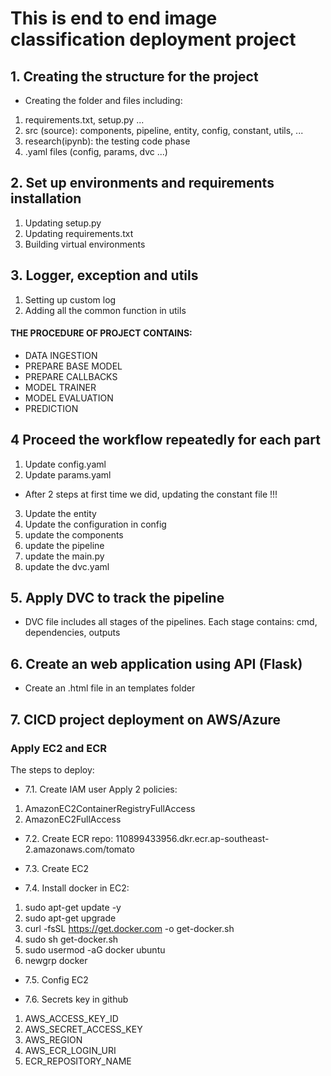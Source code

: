 # This is end to end image classification deployment project

## 1. Creating the structure for the project
- Creating the folder and files including:
1. requirements.txt, setup.py ...
2. src (source): components, pipeline, entity, config, constant, utils, ...
3. research(ipynb): the testing code phase
4. .yaml files (config, params, dvc ...)

## 2. Set up environments and requirements installation
1. Updating setup.py
2. Updating requirements.txt
3. Building virtual environments

## 3. Logger, exception and utils
1. Setting up custom log
2. Adding all the common function in utils

#### THE PROCEDURE OF PROJECT CONTAINS:
- DATA INGESTION
- PREPARE BASE MODEL
- PREPARE CALLBACKS
- MODEL TRAINER
- MODEL EVALUATION
- PREDICTION

## 4 Proceed the workflow repeatedly for each part
1. Update config.yaml
2. Update params.yaml 
- After 2 steps at first time we did, updating the constant file !!!
3. Update the entity
4. Update the configuration in config
5. update the components
6. update the pipeline
7. update the main.py
8. update the dvc.yaml

## 5. Apply DVC to track the pipeline
- DVC file includes all stages of the pipelines. Each stage contains: cmd, dependencies, outputs

## 6. Create an web application using API (Flask)
- Create an .html file in an templates folder

## 7. CICD project deployment on AWS/Azure
### Apply EC2 and ECR

The steps to deploy:

- 7.1. Create IAM user
Apply 2 policies: 
1. AmazonEC2ContainerRegistryFullAccess
2. AmazonEC2FullAccess

- 7.2. Create ECR repo: 110899433956.dkr.ecr.ap-southeast-2.amazonaws.com/tomato

- 7.3. Create EC2

- 7.4. Install docker in EC2:
1. sudo apt-get update -y
2. sudo apt-get upgrade
3. curl -fsSL https://get.docker.com -o get-docker.sh
4. sudo sh get-docker.sh
5. sudo usermod -aG docker ubuntu
6. newgrp docker

- 7.5. Config EC2

- 7.6. Secrets key in github
1. AWS_ACCESS_KEY_ID
2. AWS_SECRET_ACCESS_KEY
3. AWS_REGION 
4. AWS_ECR_LOGIN_URI 
5. ECR_REPOSITORY_NAME 





